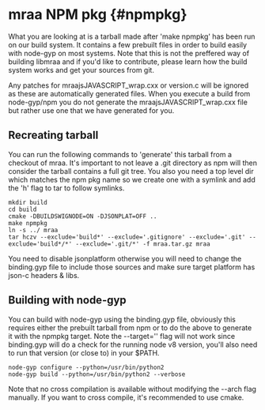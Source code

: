 mraa NPM pkg                        {#npmpkg}
============

What you are looking at is a tarball made after 'make npmpkg' has been run on
our build system. It contains a few prebuilt files in order to build easily
with node-gyp on most systems. Note that this is not the preffered way of
building libmraa and if you'd like to contribute, please learn how the build
system works and get your sources from git.

Any patches for mraajsJAVASCRIPT_wrap.cxx or version.c will be ignored as these
are automatically generated files. When you execute a build from node-gyp/npm
you do not generate the mraajsJAVASCRIPT_wrap.cxx file but rather use one that
we have generated for you.

Recreating tarball
------------------

You can run the following commands to 'generate' this tarball from a checkout
of mraa.  It's important to not leave a .git directory as npm will then
consider the tarball contains a full git tree. You also you need a top level
dir which matches the npm pkg name so we create one with a symlink and add the
'h' flag to tar to follow symlinks.

~~~~~~~~~~~~~{.sh}
mkdir build
cd build
cmake -DBUILDSWIGNODE=ON -DJSONPLAT=OFF ..
make npmpkg
ln -s ../ mraa
tar hczv --exclude='build*' --exclude='.gitignore' --exclude='.git' --exclude='build*/*' --exclude='.git/*' -f mraa.tar.gz mraa
~~~~~~~~~~~~~

You need to disable jsonplatform otherwise you will need to change the
binding.gyp file to include those sources and make sure target platform has
json-c headers & libs.

Building with node-gyp
----------------------

You can build with node-gyp using the binding.gyp file, obviously this requires
either the prebuilt tarball from npm or to do the above to generate it with the
npmpkg target. Note the --target='' flag will not work since binding.gyp will
do a check for the running node v8 version, you'll also need to run that
version (or close to) in your $PATH.

~~~~~~~~~~~{.sh}
node-gyp configure --python=/usr/bin/python2
node-gyp build --python=/usr/bin/python2 --verbose
~~~~~~~~~~~

Note that no cross compilation is available without modifying the --arch flag
manually. If you want to cross compile, it's recommended to use cmake.

